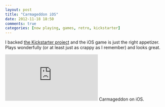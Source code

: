 ```yaml
---
layout: post
title: "Carmageddon iOS"
date: 2012-11-18 18:50
comments: true
categories: [now playing, games, retro, kickstarter]
---
```


I backed [the Kickstarter project](http://www.kickstarter.com/projects/stainlessgames/carmageddon-reincarnation) and the iOS game is just the right appetizer. Plays wonderfully (or at least just as crappy as I remember) and looks great.

<iframe src="https://www.youtube.com/embed/7BwcC7Bsfsc?rel=0" frameborder="0" allowfullscreen></iframe>
Carmageddon on iOS.
